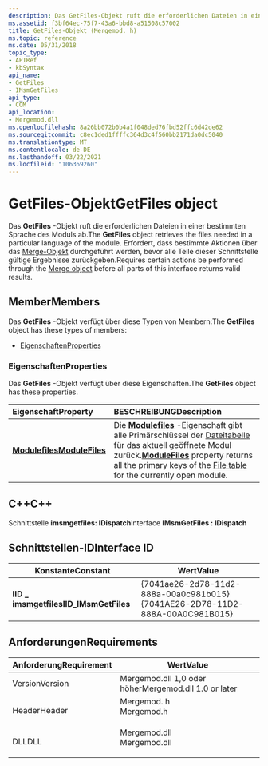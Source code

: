 ```yaml
---
description: Das GetFiles-Objekt ruft die erforderlichen Dateien in einer bestimmten Sprache des Moduls ab. Erfordert, dass bestimmte Aktionen über das Merge-Objekt durchgeführt werden, bevor alle Teile dieser Schnittstelle gültige Ergebnisse zurückgeben.
ms.assetid: f3bf64ec-75f7-43a6-bbd8-a51508c57002
title: GetFiles-Objekt (Mergemod. h)
ms.topic: reference
ms.date: 05/31/2018
topic_type:
- APIRef
- kbSyntax
api_name:
- GetFiles
- IMsmGetFiles
api_type:
- COM
api_location:
- Mergemod.dll
ms.openlocfilehash: 8a26bb072b0b4a1f048ded76fbd52ffc6d42de62
ms.sourcegitcommit: c8ec1ded1ffffc364d3c4f560bb2171da0dc5040
ms.translationtype: MT
ms.contentlocale: de-DE
ms.lasthandoff: 03/22/2021
ms.locfileid: "106369260"
---
```

# <a name="getfiles-object"></a><span data-ttu-id="7716a-104">GetFiles-Objekt</span><span class="sxs-lookup"><span data-stu-id="7716a-104">GetFiles object</span></span>

<span data-ttu-id="7716a-105">Das **GetFiles** -Objekt ruft die erforderlichen Dateien in einer bestimmten Sprache des Moduls ab.</span><span class="sxs-lookup"><span data-stu-id="7716a-105">The **GetFiles** object retrieves the files needed in a particular language of the module.</span></span> <span data-ttu-id="7716a-106">Erfordert, dass bestimmte Aktionen über das [Merge-Objekt](merge-object.md) durchgeführt werden, bevor alle Teile dieser Schnittstelle gültige Ergebnisse zurückgeben.</span><span class="sxs-lookup"><span data-stu-id="7716a-106">Requires certain actions be performed through the [Merge object](merge-object.md) before all parts of this interface returns valid results.</span></span>

## <a name="members"></a><span data-ttu-id="7716a-107">Member</span><span class="sxs-lookup"><span data-stu-id="7716a-107">Members</span></span>

<span data-ttu-id="7716a-108">Das **GetFiles** -Objekt verfügt über diese Typen von Membern:</span><span class="sxs-lookup"><span data-stu-id="7716a-108">The **GetFiles** object has these types of members:</span></span>

-   [<span data-ttu-id="7716a-109">Eigenschaften</span><span class="sxs-lookup"><span data-stu-id="7716a-109">Properties</span></span>](#properties)

### <a name="properties"></a><span data-ttu-id="7716a-110">Eigenschaften</span><span class="sxs-lookup"><span data-stu-id="7716a-110">Properties</span></span>

<span data-ttu-id="7716a-111">Das **GetFiles** -Objekt verfügt über diese Eigenschaften.</span><span class="sxs-lookup"><span data-stu-id="7716a-111">The **GetFiles** object has these properties.</span></span>



| <span data-ttu-id="7716a-112">Eigenschaft</span><span class="sxs-lookup"><span data-stu-id="7716a-112">Property</span></span>                                               | <span data-ttu-id="7716a-113">BESCHREIBUNG</span><span class="sxs-lookup"><span data-stu-id="7716a-113">Description</span></span>                                                                                                                                                     |
|:-------------------------------------------------------|:----------------------------------------------------------------------------------------------------------------------------------------------------------------|
| [<span data-ttu-id="7716a-114">**Modulefiles**</span><span class="sxs-lookup"><span data-stu-id="7716a-114">**ModuleFiles**</span></span>](getfiles-modulefiles.md)<br/> | <span data-ttu-id="7716a-115">Die [**Modulefiles**](getfiles-modulefiles.md) -Eigenschaft gibt alle Primärschlüssel der [Dateitabelle](file-table.md) für das aktuell geöffnete Modul zurück.</span><span class="sxs-lookup"><span data-stu-id="7716a-115">[**ModuleFiles**](getfiles-modulefiles.md) property returns all the primary keys of the [File table](file-table.md) for the currently open module.</span></span><br/> |



 

## <a name="c"></a><span data-ttu-id="7716a-116">C++</span><span class="sxs-lookup"><span data-stu-id="7716a-116">C++</span></span>

<span data-ttu-id="7716a-117">Schnittstelle **imsmgetfiles: IDispatch**</span><span class="sxs-lookup"><span data-stu-id="7716a-117">interface **IMsmGetFiles : IDispatch**</span></span>

## <a name="interface-id"></a><span data-ttu-id="7716a-118">Schnittstellen-ID</span><span class="sxs-lookup"><span data-stu-id="7716a-118">Interface ID</span></span>



| <span data-ttu-id="7716a-119">Konstante</span><span class="sxs-lookup"><span data-stu-id="7716a-119">Constant</span></span>              | <span data-ttu-id="7716a-120">Wert</span><span class="sxs-lookup"><span data-stu-id="7716a-120">Value</span></span>                                  |
|-----------------------|----------------------------------------|
| <span data-ttu-id="7716a-121">**IID \_ imsmgetfiles**</span><span class="sxs-lookup"><span data-stu-id="7716a-121">**IID\_IMsmGetFiles**</span></span> | <span data-ttu-id="7716a-122">{7041ae26-2d78-11d2-888a-00a0c981b015}</span><span class="sxs-lookup"><span data-stu-id="7716a-122">{7041AE26-2D78-11D2-888A-00A0C981B015}</span></span> |



 

## <a name="requirements"></a><span data-ttu-id="7716a-123">Anforderungen</span><span class="sxs-lookup"><span data-stu-id="7716a-123">Requirements</span></span>



| <span data-ttu-id="7716a-124">Anforderung</span><span class="sxs-lookup"><span data-stu-id="7716a-124">Requirement</span></span> | <span data-ttu-id="7716a-125">Wert</span><span class="sxs-lookup"><span data-stu-id="7716a-125">Value</span></span> |
|--------------------|-----------------------------------------------------------------------------------------|
| <span data-ttu-id="7716a-126">Version</span><span class="sxs-lookup"><span data-stu-id="7716a-126">Version</span></span><br/> | <span data-ttu-id="7716a-127">Mergemod.dll 1,0 oder höher</span><span class="sxs-lookup"><span data-stu-id="7716a-127">Mergemod.dll 1.0 or later</span></span><br/>                                                    |
| <span data-ttu-id="7716a-128">Header</span><span class="sxs-lookup"><span data-stu-id="7716a-128">Header</span></span><br/>  | <dl> <span data-ttu-id="7716a-129"><dt>Mergemod. h</dt></span><span class="sxs-lookup"><span data-stu-id="7716a-129"><dt>Mergemod.h</dt></span></span> </dl>   |
| <span data-ttu-id="7716a-130">DLL</span><span class="sxs-lookup"><span data-stu-id="7716a-130">DLL</span></span><br/>     | <dl> <span data-ttu-id="7716a-131"><dt>Mergemod.dll</dt></span><span class="sxs-lookup"><span data-stu-id="7716a-131"><dt>Mergemod.dll</dt></span></span> </dl> |



 

 




